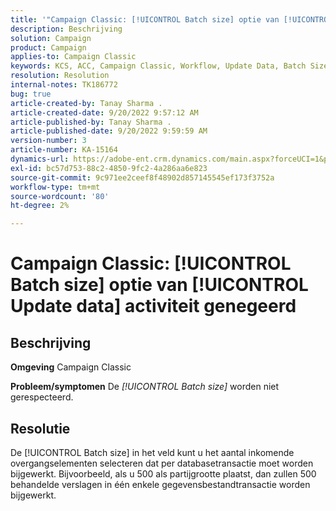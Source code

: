 ```yaml
---
title: '"Campaign Classic: [!UICONTROL Batch size] optie van [!UICONTROL Update data] activiteit genegeerd'''
description: Beschrijving
solution: Campaign
product: Campaign
applies-to: Campaign Classic
keywords: KCS, ACC, Campaign Classic, Workflow, Update Data, Batch Size
resolution: Resolution
internal-notes: TK186772
bug: true
article-created-by: Tanay Sharma .
article-created-date: 9/20/2022 9:57:12 AM
article-published-by: Tanay Sharma .
article-published-date: 9/20/2022 9:59:59 AM
version-number: 3
article-number: KA-15164
dynamics-url: https://adobe-ent.crm.dynamics.com/main.aspx?forceUCI=1&pagetype=entityrecord&etn=knowledgearticle&id=e9123394-ca38-ed11-9db1-002248086735
exl-id: bc57d753-88c2-4850-9fc2-4a286aa6e823
source-git-commit: 9c971ee2ceef8f48902d857145545ef173f3752a
workflow-type: tm+mt
source-wordcount: '80'
ht-degree: 2%

---
```


# Campaign Classic: [!UICONTROL Batch size] optie van [!UICONTROL Update data] activiteit genegeerd

## Beschrijving

<b>Omgeving</b>
Campaign Classic


<b>Probleem/symptomen</b>
De *[!UICONTROL Batch size]* worden niet gerespecteerd.




## Resolutie


De [!UICONTROL Batch size] in het veld kunt u het aantal inkomende overgangselementen selecteren dat per databasetransactie moet worden bijgewerkt. Bijvoorbeeld, als u 500 als partijgrootte plaatst, dan zullen 500 behandelde verslagen in één enkele gegevensbestandtransactie worden bijgewerkt.
